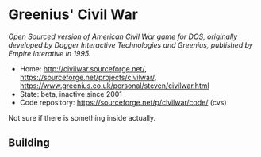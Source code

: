 # Greenius' Civil War

_Open Sourced version of American Civil War game for DOS, originally developed by Dagger Interactive Technologies and Greenius, published by Empire Interative in 1995._

- Home: http://civilwar.sourceforge.net/, https://sourceforge.net/projects/civilwar/, https://www.greenius.co.uk/personal/steven/civilwar.html
- State: beta, inactive since 2001
- Code repository: https://sourceforge.net/p/civilwar/code/ (cvs)

Not sure if there is something inside actually.

## Building


